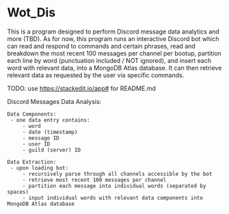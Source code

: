 # Wot_Dis

This is a program designed to perform Discord message data analytics and more (TBD).
As for now, this program runs an interactive Discord bot which can read and respond to commands and certain phrases, read and breakdown the most recent 100 messages per channel per bootup, partition each line by word (punctuation included / NOT ignored), and insert each word with relevant data, into a MongoDB Atlas database. It can then retrieve relevant data as requested by the user via specific commands.

TODO: use https://stackedit.io/app# for README.md

Discord Messages Data Analysis:

    Data Components:
     - one data entry contains:
         - word
         - date (timestamp)
         - message ID
         - user ID
         - guild (server) ID

    Data Extraction:
     - upon loading bot:
         - recursively parse through all channels accessible by the bot
         - retrieve most recent 100 messages per channel
         - partition each message into individual words (separated by spaces)
         - input individual words with relevant data components into MongoDB Atlas database

